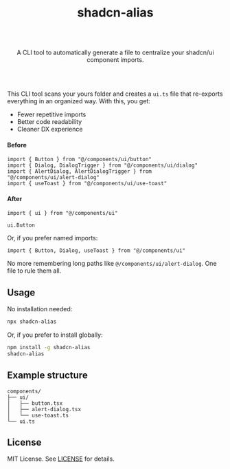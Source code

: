<h1 align="center">
  shadcn-alias
</h1>

<br><br>

<p align="center">A CLI tool to automatically generate a file to centralize your shadcn/ui component imports.</p>

<br><br>

This CLI tool scans your yours folder and creates a `ui.ts` file that re-exports everything in an organized way. With this, you get:

* Fewer repetitive imports
* Better code readability
* Cleaner DX experience


#### Before

```tsx
import { Button } from "@/components/ui/button"
import { Dialog, DialogTrigger } from "@/components/ui/dialog"
import { AlertDialog, AlertDialogTrigger } from "@/components/ui/alert-dialog"
import { useToast } from "@/components/ui/use-toast"
```

#### After

```tsx
import { ui } from "@/components/ui"

ui.Button
```

Or, if you prefer named imports:

```tsx
import { Button, Dialog, useToast } from "@/components/ui"
```

No more remembering long paths like `@/components/ui/alert-dialog`. One file to rule them all.


## Usage

No installation needed:

```bash
npx shadcn-alias
```

Or, if you prefer to install globally:

```bash
npm install -g shadcn-alias
shadcn-alias
```

## Example structure

```
components/
├── ui/
│   ├── button.tsx
│   ├── alert-dialog.tsx
│   └── use-toast.ts
└── ui.ts
```

## License

MIT License. See [LICENSE](LICENSE) for details.